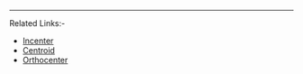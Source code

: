 

---
Related Links:-
- [Incenter](../Straight%20Line/Incenter.md) 
- [Centroid](Centroid.md) 
- [Orthocenter](../Straight%20Line/Orthocenter.md) 